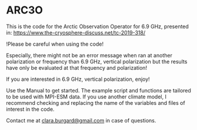 # ARC3O
This is the code for the Arctic Observation Operator for 6.9 GHz,
presented in: https://www.the-cryosphere-discuss.net/tc-2019-318/

!Please be careful when using the code!

Especially, there might not be an error message when ran at another polarization or frequency than 6.9 GHz, vertical polarization but the results have only be evaluated at that frequency and polarization!

If you are interested in 6.9 GHz, vertical polarization, enjoy!

Use the Manual to get started. The example script and functions are tailored to be used with MPI-ESM data. If you use another climate model, I recommend checking and replacing the name of the variables and files of interest in the code.

Contact me at clara.burgard@gmail.com in case of questions.
